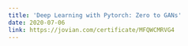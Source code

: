 ```yaml
---
title: 'Deep Learning with Pytorch: Zero to GANs'
date: 2020-07-06
link: https://jovian.com/certificate/MFQWCMRVG4
---
```

